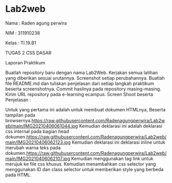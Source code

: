 # Lab2web
Nama : Raden agung perwira

NIM : 311910238

Kelas : TI.19.B1

TUGAS 2 CSS DASAR

Laporan Praktikum

Buatlah repository baru dengan nama Lab2Web.
Kerjakan semua latihan yang diberikan sesuai urutannya.
Screenshot setiap perubahannya.
Buatlah file README.md dan tuliskan penjelasan dari setiap langkah praktikum beserta screenshotnya.
Commit hasilnya pada repository masing-masing.
Kirim URL repository pada e-learning ecampus.
Screen Shoot beserta Penjelasan :

Untuk yang pertama ini adalah untuk membuat dokumen HTMLnya, Beserta tampilan pada browsernya.https://raw.githubusercontent.com/Radenagungperwira/Lab2web/main/IMG20210406061044.jpg
Kemudian deklarasi ini adalah deklarasi css internal pada bagian head dokumen.https://raw.githubusercontent.com/Radenagungperwira/Lab2web/main/IMG20210406062123.jpg
Kemudian deklarasi ini deklarasi inline untuk merubah warna teks pada dokumen.https://raw.githubusercontent.com/Radenagungperwira/Lab2web/main/IMG20210406062107.jpg
Kemudian menggunakan tag link untuk merujuk ke file css khusus.
Kemudian menambahkan css selector yang menggunakan ID dan class selector untuk memberikan style yang berbeda pada HTML.

